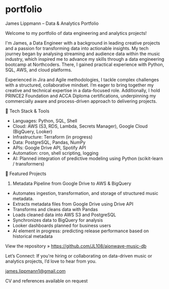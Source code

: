 # portfolio

James Lippmann – Data & Analytics Portfolio

Welcome to my portfolio of data engineering and analytics projects!

I'm James, a Data Engineer with a background in leading creative projects and a passion for transforming data into actionable insights. My tech journey began by analysing streaming and audience data within the music industry, which inspired me to advance my skills through a data engineering bootcamp at Northcoders. There, I gained practical experience with Python, SQL, AWS, and cloud platforms.

Experienced in Jira and Agile methodologies, I tackle complex challenges with a structured, collaborative mindset. I’m eager to bring together my creative and technical expertise in a data-focused role. Additionally, I hold PRINCE2 Foundation and ACCA Diploma certifications, underpinning my commercially aware and process-driven approach to delivering projects.

🔧 Tech Stack & Tools

- Languages: Python, SQL, Shell
- Cloud: AWS (S3, RDS, Lambda, Secrets Manager), Google Cloud (BigQuery, Looker)
- Infrastructure: Terraform (in progress)
- Data: PostgreSQL, Pandas, NumPy
- APIs: Google Drive API, Spotify API
- Automation: cron, shell scripting, logging
- AI: Planned integration of predictive modeling using Python (scikit-learn / transformers)

📂 Featured Projects
1. Metadata Pipeline from Google Drive to AWS & BigQuery

- Automates ingestion, transformation, and storage of structured music metadata.
- Extracts metadata files from Google Drive using Drive API
- Transforms and cleans data with Pandas
- Loads cleaned data into AWS S3 and PostgreSQL
- Synchronizes data to BigQuery for analysis
- Looker dashboards planned for business users
- AI element in progress: predicting release performance based on historical metadata

View the repository » https://github.com/JL108/aionwave-music-db

Let’s Connect:
If you're hiring or collaborating on data-driven music or analytics projects, I’d love to hear from you.

james.lippmann1@gmail.com

CV and references available on request
